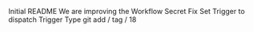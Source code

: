 Initial README
We are improving the Workflow
Secret Fix
Set Trigger to dispatch
Trigger Type
git add / tag / 18